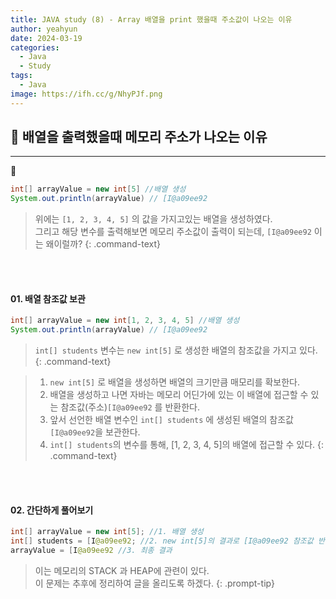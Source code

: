 ```yaml
---
title: JAVA study (8) - Array 배열을 print 했을때 주소값이 나오는 이유
author: yeahyun
date: 2024-03-19
categories:
  - Java
  - Study
tags:
  - Java
image: https://ifh.cc/g/NhyPJf.png
---
```

## 🔎 배열을 출력했을때 메모리 주소가 나오는 이유
---

```java
int[] arrayValue = new int[5] //배열 생성
System.out.println(arrayValue) // [I@a09ee92
```

>위에는 `[1, 2, 3, 4, 5]` 의 값을 가지고있는 배열을 생성하였다.  
>그리고 해당 변수를 출력해보면 메모리 주소값이 출력이 되는데, `[I@a09ee92` 이는 왜이럴까?
{: .command-text}

<br>
<br>

#### 01. 배열 참조값 보관

```java
int[] arrayValue = new int[1, 2, 3, 4, 5] //배열 생성
System.out.println(arrayValue) // [I@a09ee92
```

>`int[] students` 변수는 `new int[5]` 로 생성한 배열의 참조값을 가지고 있다.
{: .command-text}

>1. `new int[5]` 로 배열을 생성하면 배열의 크기만큼 매모리를 확보한다.  
>2. 배열을 생성하고 나면 자바는 메모리 어딘가에 있는 이 배열에 접근할 수 있는 참조값(주소)`[I@a09ee92` 를 반환한다.  
>3. 앞서 선언한 배열 변수인 `int[] students` 에 생성된 배열의 참조값`[I@a09ee92`을 보관한다.  
>4. `int[] students`의 변수를 통해, [1, 2, 3, 4, 5]의 배열에 접근할 수 있다.
{: .command-text}

<br><br>
#### 02. 간단하게 풀어보기

```java
int[] arrayValue = new int[5]; //1. 배열 생성  
int[] students = [I@a09ee92; //2. new int[5]의 결과로 [I@a09ee92 참조값 반환
arrayValue = [I@a09ee92 //3. 최종 결과
```


>이는 메모리의 STACK 과 HEAP에 관련이 있다.  
>이 문제는 추후에 정리하여 글을 올리도록 하겠다.
{: .prompt-tip}